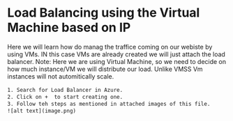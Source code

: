 # Load Balancing using the Virtual Machine based on IP
Here we will learn how do manag the traffice coming on our webiste by using VMs.
IN this case VMs are already created we will just attach the load balancer.
Note: Here we are using Virtual Machine, so we need to decide on how much instance/VM we will distribute our load. Unlike VMSS Vm instances will not automitically scale.

    1. Search for Load Balancer in Azure.
    2. Click on +  to start creating one.
    3. Follow teh steps as mentioned in attached images of this file.
    ![alt text](image.png)